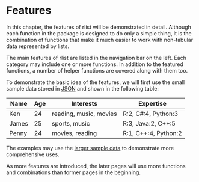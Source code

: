 # Features

In this chapter, the features of rlist will be demonstrated in detail. Although each function in the package is designed to do only a simple thing, it is the combination of functions that make it much easier to work with non-tabular data represented by lists.

The main features of rlist are listed in the navigation bar on the left. Each category may include one or more functions. In addition to the featured functions, a number of helper functions are covered along with them too. 

To demonstrate the basic idea of the features, we will first use the small sample data stored in [JSON](../data/sample.json) and shown in the following table:

| Name | Age | Interests | Expertise |
|------|-----|----------|----------|
| Ken | 24 | reading, music, movies | R:2, C#:4, Python:3 |
| James | 25 | sports, music | R:3, Java:2, C++:5 |
| Penny | 24 | movies, reading | R:1, C++:4, Python:2 |

The examples may use the [larger sample data](../data/people.json) to demonstrate more comprehensive uses.

As more features are introduced, the later pages will use more functions and combinations than former pages in the beginning.
